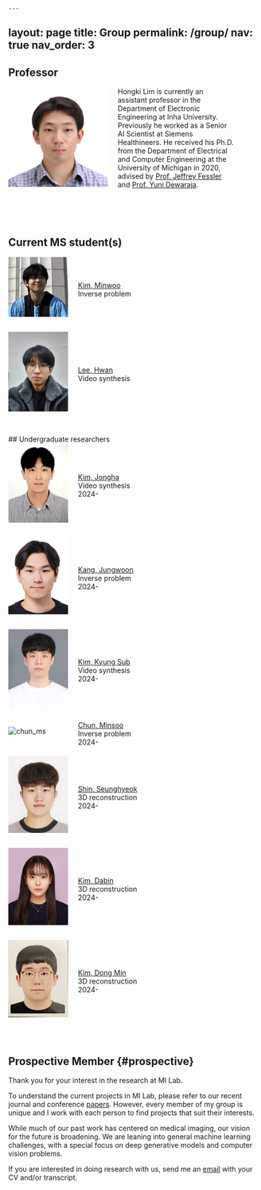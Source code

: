     ---
layout: page
title: Group
permalink: /group/
nav: true
nav_order: 3
---

<style>
    /* Styles for screens larger than 768px (typical breakpoint for tablets) */
    @media (min-width: 768px) {
        .professor-photo {
            width: 200px;
            margin-right: 30px;
        }
        .student-photo {
            width: 120px; /* Slightly smaller than the professor photo */
            margin-right: 25px;
        }
        .professor-text, .student-text {
            max-width: 90%; /* or whatever max width you think looks good */
        }
        .student-container {
            display: flex;
            align-items: center; /* Align items vertically in the center */
            margin-bottom: 20px; /* Spacing between student entries */
    }

    /* Styles for screens smaller than 768px */
    @media (max-width: 768px) {
        .professor-photo {
            width: 100px; /* adjust as needed for mobile */
            margin-right: 15px;
        }
        .student-photo {
            width: 60px; /* Adjusted for mobile */
            margin-right: 10px;
        }
        .professor-text, .student-text {
            max-width: 100%; /* 100% minus the image width and a bit of margin */
            flex: 1; /* this allows the text div to take up any remaining space */
        }
        .student-container {
            display: flex;
            align-items: center;
            margin-bottom: 10px;
        }
    }
</style>

## Professor

<div style="overflow: auto;">
    <img class="professor-photo" src="/assets/img/hongki-photo.jpg" alt="Hongki Lim" style="float: left; margin-right: 20px; margin-bottom: 10px;">
    <div class="professor-text">
        Hongki Lim is currently an assistant professor in the Department of Electronic Engineering at Inha University. Previously he worked as a Senior AI Scientist at Siemens Healthineers. He received his Ph.D. from the Department of Electrical and Computer Engineering at the University of Michigan in 2020, advised by <a href='https://web.eecs.umich.edu/~fessler/'>Prof. Jeffrey Fessler</a> and <a href='https://medicine.umich.edu/dept/radiology/yuni-dewaraja-phd'>Prof. Yuni Dewaraja</a>. <br><br>        
    </div>
</div> 


<br><br>

## Current MS student(s)
<div class="student-container">
    <img class="student-photo" src="/assets/img/kim_mw.JPG" alt="kim_mw" style="float: left; margin-right: 20px; margin-bottom: 10px;">
    <div class="student-text">
        <a href='https://www.linkedin.com/in/민우-김-414aba2a3/'>Kim, Minwoo</a><br>
        Inverse problem<br>
    </div>
</div>
<div class="student-container">
    <img class="student-photo" src="/assets/img/lee_h.jpg" alt="lee_h" style="float: left; margin-right: 20px; margin-bottom: 10px;">
    <div class="student-text">
        <a href='https://www.linkedin.com/in/dlghks629'>Lee, Hwan</a><br>
        Video synthesis<br>
    </div>
</div>
<br>
## Undergraduate researchers
<div class="student-container">
    <img class="student-photo" src="/assets/img/kim_jh.jpg" alt="kim_jh" style="float: left; margin-right: 20px; margin-bottom: 10px;">
    <div class="student-text">
        <a href='https://www.linkedin.com/in/종하-김-4253312b8/'>Kim, Jongha</a><br>
        Video synthesis<br>
        2024-<br>
    </div>
</div>
<div class="student-container">
    <img class="student-photo" src="/assets/img/kang_jw.jpg" alt="kang_jw" style="float: left; margin-right: 20px; margin-bottom: 10px;">
    <div class="student-text">
        <a href='https://www.linkedin.com/in/junggang22'>Kang, Jungwoon</a><br>
        Inverse problem<br>
        2024-<br>
    </div>
</div>
<div class="student-container">
    <img class="student-photo" src="/assets/img/kim_ks.jpg" alt="kim_ks" style="float: left; margin-right: 20px; margin-bottom: 10px;">
    <div class="student-text">
        <a href='https://'>Kim, Kyung Sub</a><br>
        Video synthesis<br>
        2024-<br>
    </div>
</div>
<div class="student-container">
    <img class="student-photo" src="/assets/img/chun_ms.jpg" alt="chun_ms" style="float: left; margin-right: 20px; margin-bottom: 10px;">
    <div class="student-text">
        <a href='https://'>Chun, Minsoo</a><br>
        Inverse problem<br>
        2024-<br>
    </div>
</div>
<div class="student-container">
    <img class="student-photo" src="/assets/img/shin_sh.jpg" alt="shin_sh" style="float: left; margin-right: 20px; margin-bottom: 10px;">
    <div class="student-text">
        <a href='https://www.linkedin.com/in/shinseunghyeok/'>Shin, Seunghyeok</a><br>
        3D reconstruction<br>
        2024-<br>
    </div>
</div>
<div class="student-container">
    <img class="student-photo" src="/assets/img/kim_db.jpg" alt="kim_db" style="float: left; margin-right: 20px; margin-bottom: 10px;">
    <div class="student-text">
        <a href='https://'>Kim, Dabin</a><br>
        3D reconstruction<br>
        2024-<br>
    </div>
</div>
<div class="student-container">
    <img class="student-photo" src="/assets/img/kim_dm.jpg" alt="kim_dm" style="float: left; margin-right: 20px; margin-bottom: 10px;">
    <div class="student-text">
        <a href='https://www.linkedin.com/in/dong-min-kim-6844272b8'>Kim, Dong Min</a><br>
        3D reconstruction<br>
        2024-<br>
    </div>
</div>
<br>

## Prospective Member {#prospective}

Thank you for your interest in the research at MI Lab. <br>

To understand the current projects in MI Lab, please refer to our recent journal and conference <a href='https://milab-inha.github.io/publications'>papers</a>. However, every member of my group is unique and I work with each person to find projects that suit their interests. <br>

While much of our past work has centered on medical imaging, our vision for the future is broadening. We are leaning into general machine learning challenges, with a special focus on deep generative models and computer vision problems. <br>

If you are interested in doing research with us, send me an [email](mailto:hklim@inha.ac.kr) with your CV and/or transcript.


<!--
## Master's Students

## Undergraduate Researchers

### 김철수 

<div style="display: flex; align-items: start;">
    <img src="/assets/img/hongki-photo.jpg" alt="Hongki Lim" style="width: 150px; margin-right: 20px;">
    <div>
        <strong>Research Interest:</strong> 
    </div>
</div>

-->



